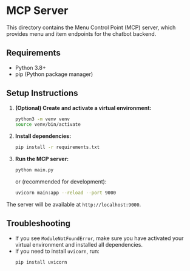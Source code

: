 # MCP Server

This directory contains the Menu Control Point (MCP) server, which provides menu and item endpoints for the chatbot backend.

## Requirements
- Python 3.8+
- pip (Python package manager)

## Setup Instructions

1. **(Optional) Create and activate a virtual environment:**
   ```sh
   python3 -m venv venv
   source venv/bin/activate
   ```

2. **Install dependencies:**
   ```sh
   pip install -r requirements.txt
   ```

3. **Run the MCP server:**
   ```sh
   python main.py
   ```
   or (recommended for development):
   ```sh
   uvicorn main:app --reload --port 9000
   ```

The server will be available at `http://localhost:9000`.

## Troubleshooting
- If you see `ModuleNotFoundError`, make sure you have activated your virtual environment and installed all dependencies.
- If you need to install `uvicorn`, run:
  ```sh
  pip install uvicorn
  ``` 